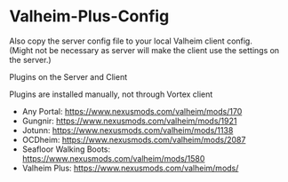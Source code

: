 # Valheim-Plus-Config

Also copy the server config file to your local Valheim client config.\
(Might not be necessary as server will make the client use the settings on the server.)

Plugins on the Server and Client

Plugins are installed manually, not through Vortex client

- Any Portal: https://www.nexusmods.com/valheim/mods/170
- Gungnir: https://www.nexusmods.com/valheim/mods/1921
- Jotunn: https://www.nexusmods.com/valheim/mods/1138
- OCDheim: https://www.nexusmods.com/valheim/mods/2087
- Seafloor Walking Boots: https://www.nexusmods.com/valheim/mods/1580
- Valheim Plus: https://www.nexusmods.com/valheim/mods/

